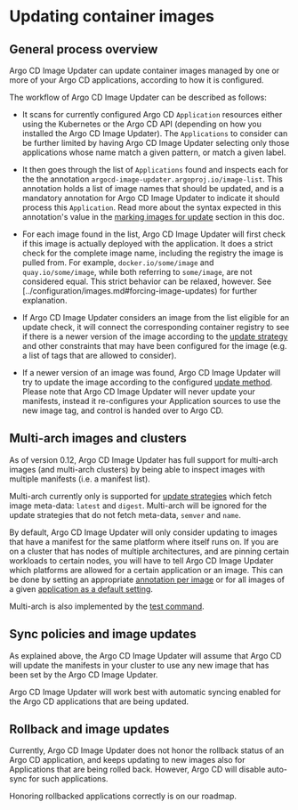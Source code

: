 # Updating container images

## General process overview

Argo CD Image Updater can update container images managed by one or more of
your Argo CD applications, according to how it is configured.

The workflow of Argo CD Image Updater can be described as follows:

* It scans for currently configured Argo CD `Application` resources either
  using the Kubernetes or the Argo CD API (depending on how you installed
  the Argo CD Image Updater). The `Applications` to consider can be further
  limited by having Argo CD Image Updater selecting only those applications
  whose name match a given pattern, or match a given label.

* It then goes through the list of `Applications` found and inspects each
  for the the annotation `argocd-image-updater.argoproj.io/image-list`. This
  annotation holds a list of image names that should be updated, and is a
  mandatory annotation for Argo CD Image Updater to indicate it should
  process this `Application`. Read more about the syntax expected in this
  annotation's value in the [marking images for update](../configuration/images.md)
  section in this doc.

* For each image found in the list, Argo CD Image Updater will first check
  if this image is actually deployed with the application. It does a strict
  check for the complete image name, including the registry the image is
  pulled from. For example, `docker.io/some/image` and `quay.io/some/image`,
  while both referring to `some/image`, are not considered equal. This strict
  behavior can be relaxed, however. See [../configuration/images.md#forcing-image-updates) for
  further explanation.

* If Argo CD Image Updater considers an image from the list eligible for an
  update check, it will connect the corresponding container registry to see
  if there is a newer version of the image according to the
  [update strategy](./update-strategies.md)
  and other constraints that may have been configured for the image (e.g.
  a list of tags that are allowed to consider).

* If a newer version of an image was found, Argo CD Image Updater will try
  to update the image according to the configured
  [update method](./update-methods.md). Please note that Argo CD Image Updater will
  never update your manifests, instead it re-configures your Application
  sources to use the new image tag, and control is handed over to Argo CD.

## <a name="multi-arch"></a>Multi-arch images and clusters

As of version 0.12, Argo CD Image Updater has full support for multi-arch
images (and multi-arch clusters) by being able to inspect images with multiple
manifests (i.e. a manifest list).

Multi-arch currently only is supported for
[update strategies](./update-strategies.md)
which fetch image meta-data: `latest` and `digest`. Multi-arch will be ignored
for the update strategies that do not fetch meta-data, `semver` and `name`.

By default, Argo CD Image Updater will only consider updating to images that
have a manifest for the same platform where itself runs on. If you are on a
cluster that has nodes of multiple architectures, and are pinning certain
workloads to certain nodes, you will have to tell Argo CD Image Updater which
platforms are allowed for a certain application or an image. This can be done
by setting an appropriate
[annotation per image](../configuration/images.md#platforms)
or for all images of a given
[application as a default setting](../configuration/images.md#appendix-defaults).

Multi-arch is also implemented by the
[test command](../install/testing.md#multi-arch).

## Sync policies and image updates

As explained above, the Argo CD Image Updater will assume that Argo CD will
update the manifests in your cluster to use any new image that has been set
by the Argo CD Image Updater.

Argo CD Image Updater will work best with automatic syncing enabled for the
Argo CD applications that are being updated.

## Rollback and image updates

Currently, Argo CD Image Updater does not honor the rollback status of an
Argo CD application, and keeps updating to new images also for Applications
that are being rolled back. However, Argo CD will disable auto-sync for
such applications.

Honoring rollbacked applications correctly is on our roadmap.
